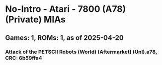 # No-Intro - Atari - 7800 (A78) (Private) MIAs
## Games: 1, ROMs: 1, as of 2025-04-20

### Attack of the PETSCII Robots (World) (Aftermarket) (Unl).a78, CRC: 6b59ffa4
